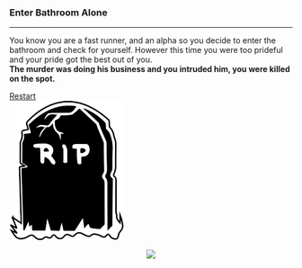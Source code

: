 ### Enter Bathroom Alone 
---  
You know you are a fast runner, and an alpha so you decide to enter the bathroom and check for yourself. However this time you were too prideful and your pride got the best out of you.  
**The murder was doing his business and you intruded him, you were killed on the spot.**

[Restart](../home.md)  
![RIP](../picture/rip.png)
<p align="center">
  <img src="rip.png"/>
</p>